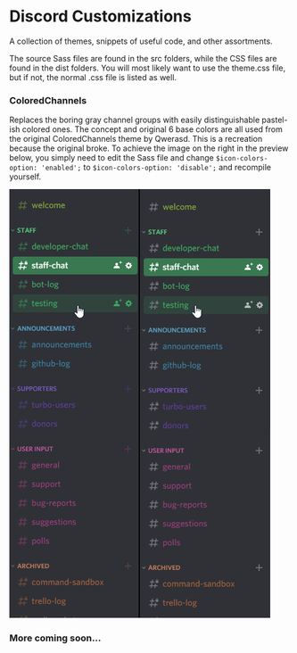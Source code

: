 # Discord Customizations
A collection of themes, snippets of useful code, and other assortments.

The source Sass files are found in the src folders, while the CSS files are found in the dist folders. You will most likely want to use the theme.css file, but if not, the normal .css file is listed as well.

### ColoredChannels
Replaces the boring gray channel groups with easily distinguishable pastel-ish colored ones. The concept and original 6 base colors are all used from the original ColoredChannels theme by Qwerasd. This is a recreation because the original broke. To achieve the image on the right in the preview below, you simply need to edit the Sass file and change `$icon-colors-option: 'enabled';` to `$icon-colors-option: 'disable';` and recompile yourself.

![ColoredChannels](https://github.com/dperolio/discord-customizations/blob/master/Colored%20Channels/preview.png)


### More coming soon...
